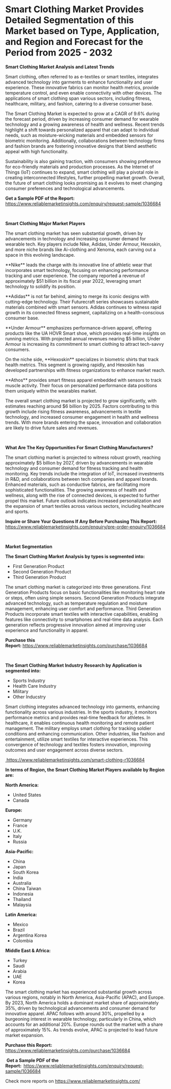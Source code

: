 <p><h1>Smart Clothing Market Provides Detailed Segmentation of this Market based on Type, Application, and Region and Forecast for the Period from 2025 - 2032</h1></p><p><strong>Smart Clothing Market Analysis and Latest Trends</strong></p>
<p><p>Smart clothing, often referred to as e-textiles or smart textiles, integrates advanced technology into garments to enhance functionality and user experience. These innovative fabrics can monitor health metrics, provide temperature control, and even enable connectivity with other devices. The applications of smart clothing span various sectors, including fitness, healthcare, military, and fashion, catering to a diverse consumer base.</p><p>The Smart Clothing Market is expected to grow at a CAGR of 9.6% during the forecast period, driven by increasing consumer demand for wearable technology and a growing awareness of health and wellness. Recent trends highlight a shift towards personalized apparel that can adapt to individual needs, such as moisture-wicking materials and embedded sensors for biometric monitoring. Additionally, collaborations between technology firms and fashion brands are fostering innovative designs that blend aesthetic appeal with high functionality.</p><p>Sustainability is also gaining traction, with consumers showing preference for eco-friendly materials and production processes. As the Internet of Things (IoT) continues to expand, smart clothing will play a pivotal role in creating interconnected lifestyles, further propelling market growth. Overall, the future of smart clothing looks promising as it evolves to meet changing consumer preferences and technological advancements.</p></p>
<p><strong>Get a Sample PDF of the Report:&nbsp;</strong> <a href="https://www.reliablemarketinsights.com/enquiry/request-sample/1036684?utm_campaign=2269&utm_medium=2&utm_source=Github&utm_content=ia&utm_term=08022025&utm_id=smart-clothing">https://www.reliablemarketinsights.com/enquiry/request-sample/1036684</a></p>
<p>&nbsp;</p>
<p><strong>Smart Clothing Major Market Players</strong></p>
<p><p>The smart clothing market has seen substantial growth, driven by advancements in technology and increasing consumer demand for wearable tech. Key players include Nike, Adidas, Under Armour, Hexoskin, and more niche brands like Ai-clothing and Xenoma, each carving out a space in this evolving landscape.</p><p>**Nike** leads the charge with its innovative line of athletic wear that incorporates smart technology, focusing on enhancing performance tracking and user experience. The company reported a revenue of approximately $51 billion in its fiscal year 2022, leveraging smart technology to solidify its position.</p><p>**Adidas** is not far behind, aiming to merge its iconic designs with cutting-edge technology. Their Futurecraft series showcases sustainable materials combined with smart sensors. Adidas continues to witness rapid growth in its connected fitness segment, capitalizing on a health-conscious consumer base.</p><p>**Under Armour** emphasizes performance-driven apparel, offering products like the UA HOVR Smart shoe, which provides real-time insights on running metrics. With projected annual revenues nearing $5 billion, Under Armour is increasing its commitment to smart clothing to attract tech-savvy consumers.</p><p>On the niche side, **Hexoskin** specializes in biometric shirts that track health metrics. This segment is growing rapidly, and Hexoskin has developed partnerships with fitness organizations to enhance market reach.</p><p>**Athos** provides smart fitness apparel embedded with sensors to track muscle activity. Their focus on personalized performance data positions them uniquely within the wearables market.</p><p>The overall smart clothing market is projected to grow significantly, with estimates reaching around $6 billion by 2025. Factors contributing to this growth include rising fitness awareness, advancements in textile technology, and increased consumer engagement in health and wellness trends. With more brands entering the space, innovation and collaboration are likely to drive future sales and revenues.</p></p>
<p>&nbsp;</p>
<p><strong>What Are The Key Opportunities For Smart Clothing Manufacturers?</strong></p>
<p><p>The smart clothing market is projected to witness robust growth, reaching approximately $5 billion by 2027, driven by advancements in wearable technology and consumer demand for fitness tracking and health monitoring. Key trends include the integration of IoT, increased investments in R&D, and collaborations between tech companies and apparel brands. Enhanced materials, such as conductive fabrics, are facilitating more sophisticated functionalities. The growing awareness of health and wellness, along with the rise of connected devices, is expected to further propel this market. Future outlook indicates increased personalization and the expansion of smart textiles across various sectors, including healthcare and sports.</p></p>
<p><strong>Inquire or Share Your Questions If Any Before Purchasing This Report:</strong> <a href="https://www.reliablemarketinsights.com/enquiry/pre-order-enquiry/1036684?utm_campaign=2269&utm_medium=2&utm_source=Github&utm_content=ia&utm_term=08022025&utm_id=smart-clothing">https://www.reliablemarketinsights.com/enquiry/pre-order-enquiry/1036684</a></p>
<p>&nbsp;</p>
<p><strong>Market Segmentation</strong></p>
<p><strong>The Smart Clothing Market Analysis by types is segmented into:</strong></p>
<p><ul><li>First Generation Product</li><li>Second Generation Product</li><li>Third Generation Product</li></ul></p>
<p><p>The smart clothing market is categorized into three generations. First Generation Products focus on basic functionalities like monitoring heart rate or steps, often using simple sensors. Second Generation Products integrate advanced technology, such as temperature regulation and moisture management, enhancing user comfort and performance. Third Generation Products incorporate smart textiles with interactive capabilities, enabling features like connectivity to smartphones and real-time data analysis. Each generation reflects progressive innovation aimed at improving user experience and functionality in apparel.</p></p>
<p><strong>Purchase this Report:&nbsp;</strong><a href="https://www.reliablemarketinsights.com/purchase/1036684?utm_campaign=2269&utm_medium=2&utm_source=Github&utm_content=ia&utm_term=08022025&utm_id=smart-clothing">https://www.reliablemarketinsights.com/purchase/1036684</a></p>
<p>&nbsp;</p>
<p><strong>The Smart Clothing Market Industry Research by Application is segmented into:</strong></p>
<p><ul><li>Sports Industry</li><li>Health Care Industry</li><li>Military</li><li>Other Inducstry</li></ul></p>
<p><p>Smart clothing integrates advanced technology into garments, enhancing functionality across various industries. In the sports industry, it monitors performance metrics and provides real-time feedback for athletes. In healthcare, it enables continuous health monitoring and remote patient management. The military employs smart clothing for tracking soldier conditions and enhancing communication. Other industries, like fashion and entertainment, utilize smart textiles for interactive experiences. This convergence of technology and textiles fosters innovation, improving outcomes and user engagement across diverse sectors.</p></p>
<p><a href="https://www.reliablemarketinsights.com/smart-clothing-r1036684?utm_campaign=2269&utm_medium=2&utm_source=Github&utm_content=ia&utm_term=08022025&utm_id=smart-clothing">&nbsp;https://www.reliablemarketinsights.com/smart-clothing-r1036684</a></p>
<p><strong>In terms of Region, the Smart Clothing Market Players available by Region are:</strong></p>
<p>
    <p> <strong> North America: </strong>
        <ul>
            <li>United States</li>
            <li>Canada</li>
        </ul>
        </p> 
    <p> <strong> Europe: </strong>
        <ul>
            <li>Germany</li>
            <li>France</li>
            <li>U.K.</li>
            <li>Italy</li>
            <li>Russia</li>
        </ul>
        </p> 
    <p> <strong> Asia-Pacific: </strong>
        <ul>
            <li>China</li>
            <li>Japan</li>
            <li>South Korea</li>
            <li>India</li>
            <li>Australia</li>
            <li>China Taiwan</li>
            <li>Indonesia</li>
            <li>Thailand</li>
            <li>Malaysia</li>
        </ul>
        </p> 
    <p> <strong> Latin America: </strong>
        <ul>
            <li>Mexico</li>
            <li>Brazil</li>
            <li>Argentina Korea</li>
            <li>Colombia</li>
        </ul>
        </p> 
    <p> <strong> Middle East & Africa: </strong>
        <ul>
            <li>Turkey</li>
            <li>Saudi</li>
            <li>Arabia</li>
            <li>UAE</li>
            <li>Korea</li>
        </ul>
    </p>
    </p>
<p><p>The smart clothing market has experienced substantial growth across various regions, notably in North America, Asia-Pacific (APAC), and Europe. By 2023, North America holds a dominant market share of approximately 35%, driven by technological advancements and consumer demand for innovative apparel. APAC follows with around 30%, propelled by a burgeoning interest in wearable technology, particularly in China, which accounts for an additional 20%. Europe rounds out the market with a share of approximately 15%. As trends evolve, APAC is projected to lead future market expansion.</p></p>
<p><strong>Purchase this Report: </strong><a href="https://www.reliablemarketinsights.com/purchase/1036684?utm_campaign=2269&utm_medium=2&utm_source=Github&utm_content=ia&utm_term=08022025&utm_id=smart-clothing">https://www.reliablemarketinsights.com/purchase/1036684</a></p>
<p>&nbsp;<strong>Get a Sample PDF of the Report:&nbsp;&nbsp;</strong><a href="https://www.reliablemarketinsights.com/enquiry/request-sample/1036684?utm_campaign=2269&utm_medium=2&utm_source=Github&utm_content=ia&utm_term=08022025&utm_id=smart-clothing">https://www.reliablemarketinsights.com/enquiry/request-sample/1036684</a></p>
<p><strong></strong></p>
<p>Check more reports on <a href="https://www.reliablemarketinsights.com/?utm_campaign=2269&utm_medium=2&utm_source=Github&utm_content=ia&utm_term=08022025&utm_id=smart-clothing">https://www.reliablemarketinsights.com/</a></p>